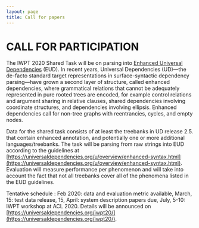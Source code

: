 ```yaml
---
layout: page
title: Call for papers
---
```


# CALL FOR PARTICIPATION

The IWPT 2020 Shared Task will be on parsing into [Enhanced Universal Dependencies](https://universaldependencies.org/u/overview/enhanced-syntax.html) (EUD). In recent years, Universal Dependencies (UD)—the de-facto standard target representations in surface-syntactic dependency parsing—have grown a second layer of structure, called enhanced dependencies, where grammatical relations that cannot be adequately represented in pure rooted trees are encoded, for example control relations and argument sharing in relative clauses, shared dependencies involving coordinate structures, and dependencies involving ellipsis. Enhanced dependencies call for non-tree graphs with reentrancies, cycles, and empty nodes.

Data for the shared task consists of at least the treebanks in UD release 2.5. that contain  enhanced annotation, and potentially one or more additional languages/treebanks. The task will be parsing from raw strings into EUD according to the guidelines at [https://universaldependencies.org/u/overview/enhanced-syntax.html](https://universaldependencies.org/u/overview/enhanced-syntax.html). Evaluation will measure performance per phenomenon and will take into account the fact that not all treebanks cover all of the phenomena listed in the EUD guidelines.

Tentative schedule : Feb 2020: data and evaluation metric available, March, 15: test data release, 15, April: system description papers due, July, 5-10: IWPT workshop at ACL 2020. Details will be announced on [https://universaldependencies.org/iwpt20/](https://universaldependencies.org/iwpt20/).

